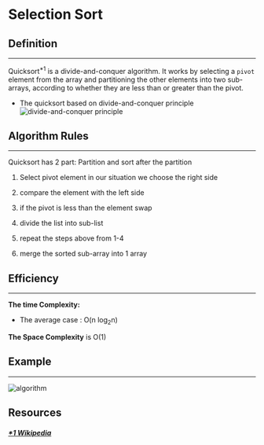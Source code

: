 # Selection Sort

## Definition

---

Quicksort<sup>*1</sup>  is a divide-and-conquer algorithm. It works by selecting a `pivot` element from the array and partitioning the other elements into two sub-arrays, according to whether they are less than or greater than the pivot.

- The quicksort based on divide-and-conquer principle
![divide-and-conquer principle](Desktop/Folder/LTUCTraining/data-structures-and-algorithms/Challenge30/Challenge30/Screenshot%20from%202022-04-27%2016-29-52.png)

## Algorithm Rules

---

Quicksort has 2 part: Partition and sort after the partition

1. Select pivot element in our situation we choose the right side

2. compare the element with the left side

3. if the pivot is less than the  element swap

4. divide the list into sub-list

5. repeat the steps above from 1-4

6. merge the sorted sub-array into 1 array

## Efficiency

---

**The time Complexity:**

- The average case : O(n log<sub>2</sub>n)

**The Space Complexity** is O(1)

## Example

---

![algorithm](Desktop/Folder/LTUCTraining/data-structures-and-algorithms/Challenge30/Challenge30/algorithm.png)

## Resources

##### [*1 Wikipedia](https://en.wikipedia.org/wiki/Quicksort)
